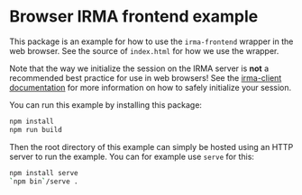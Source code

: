# Browser IRMA frontend example

This package is an example for how to use the `irma-frontend` wrapper in the
web browser. See the source of `index.html` for how we use the wrapper.

Note that the way we initialize the session on the IRMA server is **not** a
recommended best practice for use in web browsers! See the
[irma-client documentation](../../../plugins/irma-client) for more information
on how to safely initialize your session.

You can run this example by installing this package:

```bash
npm install
npm run build
```

Then the root directory of this example can simply be hosted using an HTTP
server to run the example. You can for example use `serve` for this:
```bash
npm install serve
`npm bin`/serve .
```
